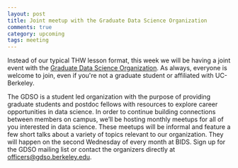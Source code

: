 ```yaml
---
layout: post
title: Joint meetup with the Graduate Data Science Organization
comments: true
category: upcoming
tags: meeting
---
```



Instead of our typical THW lesson format, this week we will be having a joint event with the [Graduate Data Science Organization](https://gdso.berkeley.edu/index.html). As always, everyone is welcome to join, even if you're not a graduate student or affiliated with UC-Berkeley. 

The GDSO is a student led organization with the purpose of providing graduate students and postdoc fellows with resources to explore career opportunities in data science. In order to continue building connections between members on campus, we’ll be hosting monthly meetups for all of you interested in data science. These meetups will be informal and feature a few short talks about a variety of topics relevant to our organization. They will happen on the second Wednesday of every month at BIDS. Sign up for the GDSO mailing list or contact the organizers directly at officers@gdso.berkeley.edu.

